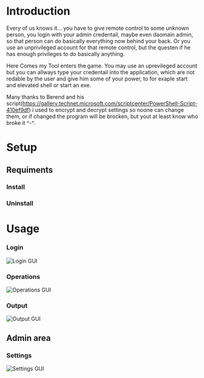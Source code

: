 # Introduction #
Every of us knows it... you have to give remote control to some unknown person, you login with your admin credentail, maybe even daomain admin, so that person can do basically everything now behind your back. Or you use an unprivileged account for that remote control, but the questen if he has enough privileges to do basically anything.

Here Comes my Tool enters the game. You may use an uprevileged account but you can allways type your credentail into the application, which are not redable by the user and give him some of your power, to for exaple start and elevated shell or start an exe.

Many thanks to Berend and his script(https://gallery.technet.microsoft.com/scriptcenter/PowerShell-Script-410ef9df) i used to encrypt and decrypt settings so noone can change them, or if changed the program will be brocken, but yout at least know who broke it ^-^.

# Setup #

## Requiments ##

### Install ###

### Uninstall ###

# Usage #

### Login ###
![Login GUI](https://github.com/seyo-IV/PowerShell-Security-App/blob/master/images/Login.PNG)
### Operations ###
![Operations GUI](https://github.com/seyo-IV/PowerShell-Security-App/blob/master/images/Operations.PNG)
### Output ###
![Output GUI](https://github.com/seyo-IV/PowerShell-Security-App/blob/master/images/Output.PNG)
## Admin area ##
### Settings ###
![Settings GUI](https://github.com/seyo-IV/PowerShell-Security-App/blob/master/images/Settings.PNG)

